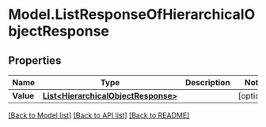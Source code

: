 # Model.ListResponseOfHierarchicalObjectResponse

## Properties
Name | Type | Description | Notes
------------ | ------------- | ------------- | -------------
**Value** | [**List&lt;HierarchicalObjectResponse&gt;**](HierarchicalObjectResponse.md) |  | [optional] 



[[Back to Model list]](README.md#documentation-for-models) [[Back to API list]](README.md#documentation-for-api-endpoints) [[Back to README]](README.md)


